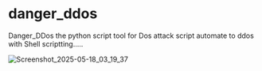 # danger_ddos
Danger_DDos the python script tool for Dos attack script automate to ddos  with Shell scriptting.....

![Screenshot_2025-05-18_03_19_37](https://github.com/user-attachments/assets/4e6bbd77-0b03-49c4-b234-b0198a796402)
